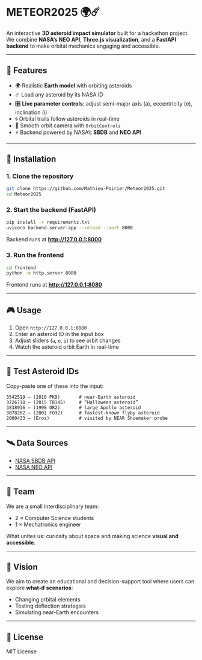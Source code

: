 # METEOR2025 🌍☄️

An interactive **3D asteroid impact simulator** built for a hackathon project.  
We combine **NASA’s NEO API**, **Three.js visualization**, and a **FastAPI backend** to make orbital mechanics engaging and accessible.

---

## 🚀 Features
- 🌍 Realistic **Earth model** with orbiting asteroids  
- ☄️ Load any asteroid by its NASA ID  
- 🎛️ **Live parameter controls**: adjust semi-major axis (a), eccentricity (e), inclination (i)  
- 🌀 Orbital trails follow asteroids in real-time  
- 🔭 Smooth orbit camera with `OrbitControls`  
- ⚡ Backend powered by NASA’s **SBDB** and **NEO API**  

---

## 🔧 Installation

### 1. Clone the repository
```bash
git clone https://github.com/Mathieu-Poirier/Meteor2025.git
cd Meteor2025
```

### 2. Start the backend (FastAPI)
```bash
pip install -r requirements.txt
uvicorn backend.server:app --reload --port 8000
```
Backend runs at **http://127.0.0.1:8000**

### 3. Run the frontend
```bash
cd frontend
python -m http.server 8080
```
Frontend runs at **http://127.0.0.1:8080**

---

## 🎮 Usage
1. Open `http://127.0.0.1:8080`  
2. Enter an asteroid ID in the input box  
3. Adjust sliders (`a`, `e`, `i`) to see orbit changes  
4. Watch the asteroid orbit Earth in real-time  

---

## 🧪 Test Asteroid IDs
Copy-paste one of these into the input:

```
3542519 — (2010 PK9)       # near-Earth asteroid
3726710 — (2015 TB145)     # “Halloween asteroid”
3838916 — (1998 OR2)       # large Apollo asteroid
3078262 — (2001 FO32)      # fastest-known flyby asteroid
2000433 — (Eros)           # visited by NEAR Shoemaker probe
```

---

## 🛰️ Data Sources
- [NASA SBDB API](https://ssd-api.jpl.nasa.gov/doc/sbdb.html)  
- [NASA NEO API](https://api.nasa.gov/)  

---

## 👥 Team
We are a small interdisciplinary team:  
- 2 × Computer Science students  
- 1 × Mechatronics engineer  

What unites us: curiosity about space and making science **visual and accessible**.  

---

## 🔮 Vision
We aim to create an educational and decision-support tool where users can explore **what-if scenarios**:  
- Changing orbital elements  
- Testing deflection strategies  
- Simulating near-Earth encounters  

---

## 📜 License
MIT License

